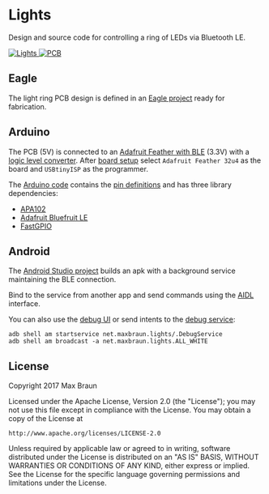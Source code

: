# Lights

Design and source code for controlling a ring of LEDs via Bluetooth LE.

[![Lights](https://lh3.googleusercontent.com/OH-w1xSj1Izd6sZjvl7yN8z4loEr-TtxTMGyBkxrAWB8aVCR_1P1bgZP87e-iTz7AI-fO6aQDLEq9TfNImQdnvESX8K-FRoaah8Sq4hlK0Nyo62g9fTs3O74HnY6BqOsH63H1smmuuYFLxkWXhN1yIb-vph0FejwWkcYlYpUp26rqqpfP_66ML47X5aLWl45y6apSQJnS3IHBTteo1aIPQbsQtNed7v7gmu3i6EyftmNMkCXEgHbV8E8CrvuyKLPfkxuhgRE9_n5xQ6uShSrOeGUAmMZ88jVcne4gEvjxelUNOoSvvJ1Yf8akVHQakbcQHLiaroN5_ZuCSaUzDRd_VGEm8N515QW3x-FYdhsQo3LX57up2_ZPTjCQpcxfLdOJZYJxRMEvOGxPzM0emi3sQJNrnBaNzmKYRhM41BXRGKFLwxtH45OZ5nMy5uJ2OLf4B7ML2aer6Rd9WjnHQLbAnhJrVQqAxdB0ISabiNOYgu6fz7eKJdjoQnIeVtkRtVRtOgh8cN34pcDI7yhG2xamWLVqoZYB35h_m1k2uW9g0TEL8vukYu2mYN-Pywdb6Agws1_QNS-65bpldCgp-kFmZHUC3LGVxOQqXzfKmZBzpI4ogQq4ZDUb4FgBRg-hUEcVwym4bTWSlyRsE2kdYsJZ3QHh7PRDdSgFA=s400-no) ![PCB](https://lh3.googleusercontent.com/q0JcapdU0bliwthUc7-MfXul34FklFc5FOGdG2OoW2a702v8seCa_gv5A9XVeKo3ftw1HZVIeS0q0w1uuovP8n692gFbc0G7A-buXkGg2QrIU32h83A_yyXoing1lGUtzOtQVXu9JONxUjsV3ySe_qzWF8SwJJEZrknAeeBcjf_tAjibWLAuhW3w0tGxOAqAfBCY8XkaiOIqz5QcDVh7gyAIaj3yfpAgp4QHp07Txp8Ug6SKcxGkIQv0fE9TMc4Fze-fXT7EL7S9dbgw8EMy4SSn_qVUI_nF1bjZYigcCW5WARjNZ-IqDSDHjmejYeaiPs7--PM-PwtP70Fbq6mZJgyBMuux18TDOqLjVUTHRNe0mk17PQFGMlmP3na_5ngFvl3O2_PAyeNfzSoJkyC6bnEweBNuYPfRhtJg3ABBLme0o4eHat7ZXe7wTiBuzlA0eobJlO4XL8aKMTLmQiJRrkpwFrReaBBC_E-xJc_0whvqSKZ2xzFSPC3HSHKsXK7rMIqIMaZ2Zmq4FHGlFanPf2KGpIaCxjUXs-tKPbg9RX4ZwxY1OOpp9nzCpwWJO0jii4F53q-o69O9fPIGVguUJdj3A4MiW8K2wgwtRIU8gNvtXdz6ZfR3bkmq9r5v0URMV8URdalhvvPeKusA7EgLC7QgfvLbtkj4uQ=s400-no)](https://medium.com/@maxbraun/smarter-mirrors-and-how-theyre-made-327997b9eff7)

## Eagle

The light ring PCB design is defined in an [Eagle project](eagle) ready for fabrication.

## Arduino

The PCB (5V) is connected to an [Adafruit Feather with BLE](https://www.adafruit.com/product/2829) (3.3V) with a [logic level converter](https://www.adafruit.com/product/757). After [board setup](https://learn.adafruit.com/adafruit-feather-32u4-bluefruit-le/setup) select `Adafruit Feather 32u4` as the board and `USBtinyISP` as the programmer.

The [Arduino code](arduino/lights.ino) contains the [pin definitions](arduino/lights.ino#L19) and has three library dependencies:
* [APA102](https://github.com/pololu/apa102-arduino#software)
* [Adafruit Bluefruit LE](https://github.com/adafruit/Adafruit_BluefruitLE_nRF51)
* [FastGPIO](https://github.com/pololu/fastgpio-arduino)

## Android

The [Android Studio project](android) builds an apk with a background service maintaining the BLE connection.

Bind to the service from another app and send commands using the [AIDL](android/app/src/main/aidl/net/maxbraun/lights) interface.

You can also use the [debug UI](android/app/src/main/java/net/maxbraun/lights/DebugActivity.java) or send intents to the [debug service](android/app/src/main/java/net/maxbraun/lights/DebugService.java):

```
adb shell am startservice net.maxbraun.lights/.DebugService
adb shell am broadcast -a net.maxbraun.lights.ALL_WHITE
```

## License

Copyright 2017 Max Braun

Licensed under the Apache License, Version 2.0 (the "License");
you may not use this file except in compliance with the License.
You may obtain a copy of the License at

    http://www.apache.org/licenses/LICENSE-2.0

Unless required by applicable law or agreed to in writing, software
distributed under the License is distributed on an "AS IS" BASIS,
WITHOUT WARRANTIES OR CONDITIONS OF ANY KIND, either express or implied.
See the License for the specific language governing permissions and
limitations under the License.
